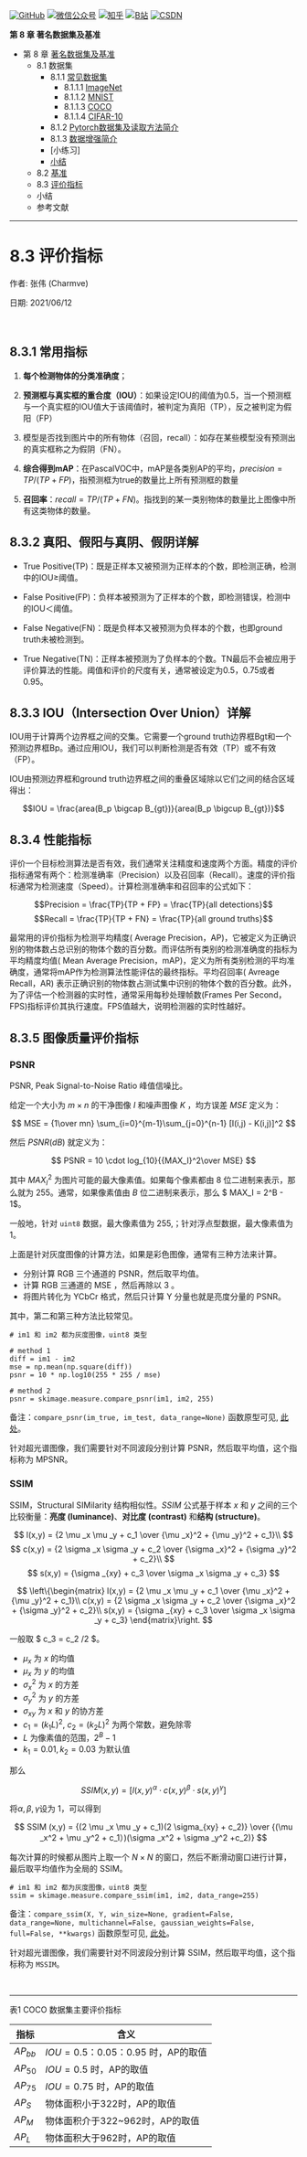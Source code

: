 <p align="left">
  <a href="https://github.com/Charmve"><img src="https://img.shields.io/badge/GitHub-@Charmve-000000.svg?logo=GitHub" alt="GitHub" target="_blank"></a>
  <a href="https://imgconvert.csdnimg.cn/aHR0cHM6Ly9tbWJpei5xcGljLmNuL21tYml6X3BuZy9aTmRoV05pYjNJUkIzZk5ldWVGZEQ4YnZ4cXlzbXRtRktUTGdFSXZOMUdnTHhDNXV0Y1VBZVJ0T0lJa0hTZTVnVGowamVtZUVOQTJJMHhiU0xjQ3VrVVEvNjQw?x-oss-process=image/format,png" target="_blank" ><img src="https://img.shields.io/badge/公众号-@迈微AI研习社-000000.svg?style=flat-square&amp;logo=WeChat" alt="微信公众号"/></a>
  <a href="https://www.zhihu.com/people/MaiweiE-com" target="_blank" ><img src="https://img.shields.io/badge/%E7%9F%A5%E4%B9%8E-@Charmve-000000.svg?style=flat-square&amp;logo=Zhihu" alt="知乎"/></a>
  <a href="https://space.bilibili.com/62079686" target="_blank"><img src="https://img.shields.io/badge/B站-@Charmve-000000.svg?style=flat-square&amp;logo=Bilibili" alt="B站"/></a>
  <a href="https://blog.csdn.net/Charmve" target="_blank"><img src="https://img.shields.io/badge/CSDN-@Charmve-000000.svg?style=flat-square&amp;logo=CSDN" alt="CSDN"/></a>
</p>

**第 8 章 著名数据集及基准**

- 第 8 章 [著名数据集及基准](https://charmve.github.io/computer-vision-in-action/#/chapter8/chapter8)
    - 8.1 数据集
        - 8.1.1 [常见数据集](#811-常见数据集)
          - 8.1.1.1 [ImageNet](https://image-net.org/)
          - 8.1.1.2 [MNIST](http://yann.lecun.com/exdb/mnist/)
          - 8.1.1.3 [COCO](https://cocodataset.org/)
          - 8.1.1.4 [CIFAR-10](http://www.cs.toronto.edu/~kriz/cifar.html)
        - 8.1.2 [Pytorch数据集及读取方法简介](#812-pytorch数据集及读取方法简介)
        - 8.1.3 [数据增强简介](#813-数据增强简介)
        - [小练习]
        - [小结](#小结)
    - 8.2 [基准](chapter8.2_基准BenchMark.md)
    - 8.3 [评价指标](/chapter8.3_评价指标.md)
    - 小结
    - 参考文献

--- 

# 8.3 评价指标

作者: 张伟 (Charmve)

日期: 2021/06/12

<br>

## 8.3.1 常用指标

1. **每个检测物体的分类准确度**；

2. **预测框与真实框的重合度（IOU）**：如果设定IOU的阈值为0.5，当一个预测框与一个真实框的IOU值大于该阈值时，被判定为真阳（TP），反之被判定为假阳（FP）

3. 模型是否找到图片中的所有物体（召回，recall）：如存在某些模型没有预测出的真实框称之为假阴（FN）。

4. **综合得到mAP**：在PascalVOC中，mAP是各类别AP的平均，$precision = TP / (TP + FP)$，指预测框为true的数量比上所有预测框的数量

5. **召回率**：$recall = TP / (TP + FN)$。指找到的某一类别物体的数量比上图像中所有这类物体的数量。

## 8.3.2 真阳、假阳与真阴、假阴详解

- True Positive(TP)：既是正样本又被预测为正样本的个数，即检测正确，检测中的IOU≥阈值。

- False Positive(FP)：负样本被预测为了正样本的个数，即检测错误，检测中的IOU＜阈值。

- False Negative(FN)：既是负样本又被预测为负样本的个数，也即ground truth未被检测到。

- True Negative(TN)：正样本被预测为了负样本的个数。TN最后不会被应用于评价算法的性能。阈值和评价的尺度有关，通常被设定为0.5，0.75或者0.95。

## 8.3.3 IOU（Intersection Over Union）详解

IOU用于计算两个边界框之间的交集。它需要一个ground truth边界框Bgt和一个预测边界框Bp。通过应用IOU，我们可以判断检测是否有效（TP）或不有效（FP）。

IOU由预测边界框和ground truth边界框之间的重叠区域除以它们之间的结合区域得出：

$$IOU = \frac{area(B_p \bigcap B_{gt})}{area(B_p \bigcup  B_{gt})}$$

## 8.3.4 性能指标

评价一个目标检测算法是否有效，我们通常关注精度和速度两个方面。精度的评价指标通常有两个：检测准确率（Precision）以及召回率（Recall）。速度的评价指标通常为检测速度（Speed）。计算检测准确率和召回率的公式如下：

$$Precision = \frac{TP}{TP + FP} = \frac{TP}{all detections}$$
$$Recall = \frac{TP}{TP + FN} = \frac{TP}{all ground truths}$$

最常用的评价指标为检测平均精度( Average Precision，AP)，它被定义为正确识别的物体数占总识别的物体个数的百分数。而评估所有类别的检测准确度的指标为平均精度均值( Mean Average Precision，mAP)，定义为所有类别检测的平均准确度，通常将mAP作为检测算法性能评估的最终指标。平均召回率( Avreage Recall，AR) 表示正确识别的物体数占测试集中识别的物体个数的百分数。此外，为了评估一个检测器的实时性，通常采用每秒处理帧数(Frames Per Second，FPS)指标评价其执行速度。FPS值越大，说明检测器的实时性越好。


## 8.3.5 图像质量评价指标
### PSNR

PSNR, Peak Signal-to-Noise Ratio 峰值信噪比。

给定一个大小为 $m×n$ 的干净图像 $I$ 和噪声图像 $K$ ，均方误差 $MSE$ 定义为：

$$
MSE = {1\over mn} \sum_{i=0}^{m-1}\sum_{j=0}^{n-1} [I(i,j) - K(i,j)]^2 
$$

然后 $PSNR(dB)$ 就定义为：

$$
PSNR = 10 \cdot log_{10}{{MAX_I}^2\over MSE} 
$$

其中 ${MAX_I}^2$ 为图片可能的最大像素值。如果每个像素都由 8 位二进制来表示，那么就为 255。通常，如果像素值由 $B$ 位二进制来表示，那么 $ MAX_I = 2^B - 1$。

一般地，针对 ``uint8`` 数据，最大像素值为 255,；针对浮点型数据，最大像素值为 1。

上面是针对灰度图像的计算方法，如果是彩色图像，通常有三种方法来计算。

- 分别计算 RGB 三个通道的 PSNR，然后取平均值。
- 计算 RGB 三通道的 MSE ，然后再除以 3 。
- 将图片转化为 YCbCr 格式，然后只计算 Y 分量也就是亮度分量的 PSNR。

其中，第二和第三种方法比较常见。

```python3
# im1 和 im2 都为灰度图像，uint8 类型

# method 1
diff = im1 - im2
mse = np.mean(np.square(diff))
psnr = 10 * np.log10(255 * 255 / mse)

# method 2
psnr = skimage.measure.compare_psnr(im1, im2, 255)
```

备注：``compare_psnr(im_true, im_test, data_range=None)`` 函数原型可见, [此处](https://scikit-image.org/docs/dev/api/skimage.measure.html#skimage.measure.compare_psnr)。

针对超光谱图像，我们需要针对不同波段分别计算 PSNR，然后取平均值，这个指标称为 MPSNR。

### SSIM

SSIM，Structural SIMilarity 结构相似性。$SSIM$ 公式基于样本 $x$ 和 $y$ 之间的三个比较衡量：**亮度 (luminance)**、**对比度 (contrast)** 和**结构 (structure)**。

$$
l(x,y) = {2 \mu _x \mu _y + c_1 \over {\mu _x}^2 + {\mu _y}^2 + c_1}\\ 
$$
$$
c(x,y) = {2 \sigma _x \sigma _y + c_2 \over {\sigma _x}^2 + {\sigma _y}^2 + c_2}\\ 
$$
$$
s(x,y) = {\sigma _{xy} + c_3 \over \sigma _x \sigma _y + c_3}
$$

$$
\left\{\begin{matrix}
l(x,y) = {2 \mu _x \mu _y + c_1 \over {\mu _x}^2 + {\mu _y}^2 + c_1}\\ 
c(x,y) = {2 \sigma _x \sigma _y + c_2 \over {\sigma _x}^2 + {\sigma _y}^2 + c_2}\\ 
s(x,y) = {\sigma _{xy} + c_3 \over \sigma _x \sigma _y + c_3}
\end{matrix}\right.
$$

一般取 $ c_3 = c_2 /2 $。

- $\mu _x$ 为 $x$ 的均值
- $\mu _x$ 为 $y$ 的均值
- ${\sigma_x}^2$ 为 $x$ 的方差
- ${\sigma_y}^2$ 为 $y$ 的方差
- $\sigma _{xy}$ 为 $x$ 和 $y$ 的协方差
- $c_1 = (k_{1}L)^2$, $c_2=(k_{2}L)^2$ 为两个常数，避免除零
- $L$ 为像素值的范围，$2^B-1$
- $k_1= 0.01, k_2 = 0.03$ 为默认值

那么

$$
SSIM(x,y) = [l(x,y)^\alpha \cdot c(x,y)^\beta  \cdot s(x,y)^\gamma]
$$

将$\alpha, \beta, \gamma$设为 1，可以得到

$$
SSIM (x,y) = {(2 \mu _x \mu _y + c_1)(2 \sigma_{xy} + c_2)} \over {(\mu _x^2 + \mu _y^2 + c_1）)(\sigma _x^2 + \sigma _y^2 +c_2)}
$$

每次计算的时候都从图片上取一个 $N×N$ 的窗口，然后不断滑动窗口进行计算，最后取平均值作为全局的 SSIM。

```python3
# im1 和 im2 都为灰度图像，uint8 类型
ssim = skimage.measure.compare_ssim(im1, im2, data_range=255)
```

备注：``compare_ssim(X, Y, win_size=None, gradient=False, data_range=None, multichannel=False, gaussian_weights=False, full=False, **kwargs)`` 函数原型可见, [此处](https://scikit-image.org/docs/dev/api/skimage.measure.html#skimage.measure.compare_ssim)。

针对超光谱图像，我们需要针对不同波段分别计算 SSIM，然后取平均值，这个指标称为 ``MSSIM``。

<br>

----

表1 COCO 数据集主要评价指标

|指标|含义|
|--|--|
|$AP_{bb}$|$IOU=0.5：0.05：0.95$ 时，AP的取值|
|$AP_{50}$|$IOU=0.5$ 时，AP的取值|
|$AP_{75}$|$IOU=0.75$ 时，AP的取值|
|$AP_{S}$|物体面积小于322时，AP的取值|
|$AP_{M}$|物体面积介于322~962时，AP的取值|
|$AP_{L}$|物体面积大于962时，AP的取值|

